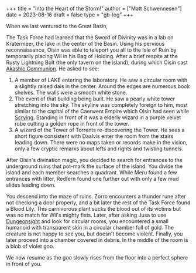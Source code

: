+++
title = "Into the Heart of the Storm!"
author = ["Matt Schwennesen"]
date = 2023-08-16
draft = false
type = "gb-log"
+++

When we last ventured to the Great Basin,

The Task Force had learned that the Sword of Divinity was in a lab on
Kratermeer, the lake in the center of the Basin. Using his pervious
reconnaissance, Oisin was able to teleport you all to the Isle of Ruin by
temporarily placing Wil in his Bag of Holding. After a brief respite at the
Rusty Lightning Bolt (the only tavern on the island), during which Oisin cast
[Akashic Communion](https://aonprd.com/SpellDisplay.aspx?ItemName=Akashic%20Communion). He asked to see:

1.  A member of LAKE entering the laboratory. He saw a circular room with a
    slightly raised dais in the center. Around the edges are numerous book
    shelves. The walls were a smooth white stone.
2.  The event of that building being built. He saw a pearly white tower
    stretching into the sky. The skyline was completely foreign to him, most
    similar to the capital of the Caerwent Empire which Oisin had seen while
    [Scrying](https://aonprd.com/SpellDisplay.aspx?ItemName=Scrying). Standing in front of it was a elderly wizard in a purple velvet robe
    cutting a golden rope in front of the tower.
3.  A wizard of the Tower of Torrents re-discovering the Tower. He sees a short
    figure consistent with Daalvis enter the room from the stairs leading
    down. There were no maps taken or records make in the vision, only a few
    cryptic remarks about lefts and rights and twisting tunnels.

After Oisin's divination magic, you decided to search for entrances to the
underground ruins that pot-mark the surface of the island. You divide the island
and each member searches a quadrant. While Meru found a few entrances with
litter, Redfern found one further out with only a few mud slides leading down.

You descend into the maze of ruins. Zorro encounters a thunder rune after not
checking a door properly, and a bit later the rest of the Task Force found a
Blood Lily. This carnivorous plant sucks the blood out of its victims but was no
match for Wil's mighty fists. Later, after asking Jusa to use [Dungeonsight](https://aonprd.com/SpellDisplay.aspx?ItemName=Dungeonsight) and
look for circular rooms, you encountered a small humanoid with transparent skin
in a circular chamber full of gold. The creature is not happy to see you, but
doesn't become violent. Finally, you later proceed into a chamber covered in
debris. In the middle of the room is a blob of violet goo.

We now resume as the goo slowly rises from the floor into a perfect sphere in
front of you.
